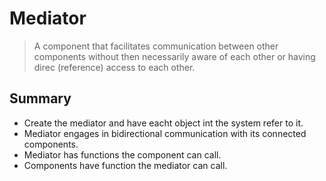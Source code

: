 # Mediator

> A component that facilitates communication between other components without then necessarily aware of each other or having direc (reference) access to each other.

## Summary

- Create the mediator and have eacht object int the system refer to it.
- Mediator engages in bidirectional communication with its connected components.
- Mediator has functions the component can call.
- Components have function the mediator can call.
